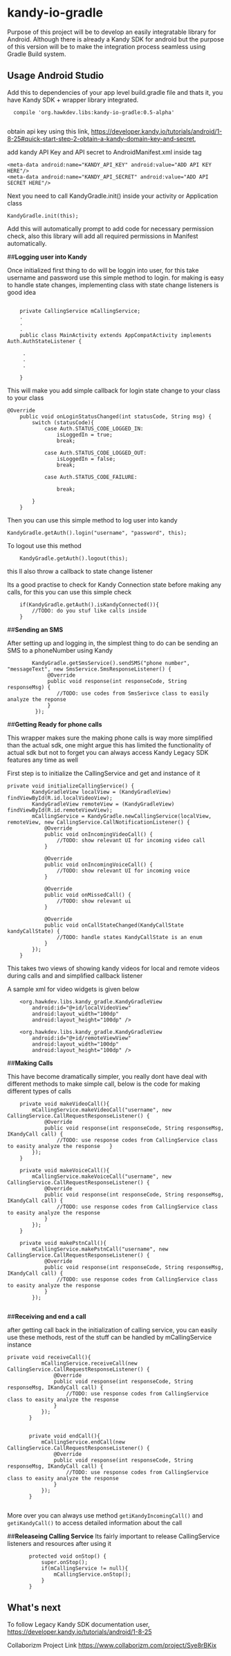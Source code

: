 # kandy-io-gradle

Purpose of this project will be to develop an easily integratable library for Android. Although there is already a Kandy SDK for android but the purpose of this version will be to make the integration process seamless using Gradle Build system.

Usage Android Studio
--------

Add this to dependencies of your app level build.gradle file and thats it, you have Kandy SDK + wrapper library integrated.
```
  compile 'org.hawkdev.libs:kandy-io-gradle:0.5-alpha'
    
```

obtain api key using this link, https://developer.kandy.io/tutorials/android/1-8-25#quick-start-step-2-obtain-a-kandy-domain-key-and-secret, 

add kandy API Key and API secret to AndroidManifest.xml inside <application> tag
```
<meta-data android:name="KANDY_API_KEY" android:value="ADD API KEY HERE"/>
<meta-data android:name="KANDY_API_SECRET" android:value="ADD API SECRET HERE"/>
```

Next you need to call KandyGradle.init() inside your activity or Application class
```
KandyGradle.init(this);
```
Add this will automatically prompt to add code for necessary permission check, also this library will add all required permissions in Manifest automatically.

##**Logging user into Kandy**

Once initialized first thing to do will be loggin into user, for this take username and password
use this simple method to login. for making is easy to handle state changes, implementing class with state change listeners is good idea

```

    private CallingService mCallingService;
    .
    .
    .
    public class MainActivity extends AppCompatActivity implements Auth.AuthStateListener {
    
     .
     .
     .
     
    }
```
This will make you add simple callback for login state change to your class to your class

```
@Override
    public void onLoginStatusChanged(int statusCode, String msg) {
        switch (statusCode){
            case Auth.STATUS_CODE_LOGGED_IN:
                isLoggedIn = true;
                break;

            case Auth.STATUS_CODE_LOGGED_OUT:
                isLoggedIn = false;
                break;

            case Auth.STATUS_CODE_FAILURE:

                break;

        }
    }
```  

Then you can use this simple method to log user into kandy

    KandyGradle.getAuth().login("username", "password", this);

To logout use this method

```
    KandyGradle.getAuth().logout(this);
```

this ll also throw a callback to state change listener

Its a good practise to check for Kandy Connection state before making any calls, for this you can use
this simple check

```
    if(KandyGradle.getAuth().isKandyConnected()){
        //TODO: do you stuf like calls inside
    }
```


##**Sending an SMS**

After setting up and logging in, the simplest thing to do can be sending an SMS to a phoneNumber using 
Kandy

```
        KandyGradle.getSmsService().sendSMS("phone number", "messageText", new SmsService.SmsResponseListener() {
             @Override
             public void response(int responseCode, String responseMsg) {
                //TODO: use codes from SmsSerivce class to easily analyze the reponse
             }
         });
```


##**Getting Ready for phone calls**

This wrapper makes sure the making phone calls is way more simplified than the actual sdk, one might 
argue this has limited the functionality of actual sdk but not to forget you can always access Kandy 
Legacy SDK features any time as well

First step is to initialize the CallingService and get and instance of it
 
 ```
 private void initializeCallingService() {
         KandyGradleView localView = (KandyGradleView) findViewById(R.id.localVideoView);
         KandyGradleView remoteView = (KandyGradleView) findViewById(R.id.remoteViewView);
         mCallingService = KandyGradle.newCallingService(localView, remoteView, new CallingService.CallNotificationListener() {
             @Override
             public void onIncomingVideoCall() {
                 //TODO: show relevant UI for incoming video call
             }
 
             @Override
             public void onIncomingVoiceCall() {
                 //TODO: show relevant UI for incoming voice
             }
 
             @Override
             public void onMissedCall() {
                 //TODO: show relevant ui
             }
 
             @Override
             public void onCallStateChanged(KandyCallState kandyCallState) {
                 //TODO: handle states KandyCallState is an enum
             }
         });
     }
 
 ```

This takes two views of showing kandy videos for local and remote videos during calls and and simplified 
callback listener

A sample xml for video widgets is given below

```
    <org.hawkdev.libs.kandy_gradle.KandyGradleView
        android:id="@+id/localVideoView"
        android:layout_width="100dp"
        android:layout_height="100dp" />

    <org.hawkdev.libs.kandy_gradle.KandyGradleView
        android:id="@+id/remoteViewView"
        android:layout_width="100dp"
        android:layout_height="100dp" />
```

##**Making Calls**

This have become dramatically simpler, you really dont have deal with different methods to make simple call,
below is the code for making different types of calls

```
    private void makeVideoCall(){
        mCallingService.makeVideoCall("username", new CallingService.CallRequestResponseListener() {
            @Override
            public void response(int responseCode, String responseMsg, IKandyCall call) {
                //TODO: use response codes from CallingService class to easity analyze the response   }
        });
    }
    
    private void makeVoiceCall(){
        mCallingService.makeVoiceCall("username", new CallingService.CallRequestResponseListener() {
            @Override
            public void response(int responseCode, String responseMsg, IKandyCall call) {
                //TODO: use response codes from CallingService class to easity analyze the response
            }
        });
    }

    private void makePstnCall(){
        mCallingService.makePstnCall("username", new CallingService.CallRequestResponseListener() {
            @Override
            public void response(int responseCode, String responseMsg, IKandyCall call) {
                //TODO: use response codes from CallingService class to easity analyze the response
            }
        });


```

##**Receiving and end a call**

after getting call back in the initialization of calling service, you can easily use these methods,
rest of the stuff can be handled by mCallingService instance

```    
private void receiveCall(){
           mCallingService.receiveCall(new CallingService.CallRequestResponseListener() {
               @Override
               public void response(int responseCode, String responseMsg, IKandyCall call) {
                   //TODO: use response codes from CallingService class to easity analyze the response
               }
           });
       }
   
   
       private void endCall(){
           mCallingService.endCall(new CallingService.CallRequestResponseListener() {
               @Override
               public void response(int responseCode, String responseMsg, IKandyCall call) {
                   //TODO: use response codes from CallingService class to easity analyze the response
               }
           });
       }
       
```

More over you can always use method  `getiKandyIncomingCall()` and `getiKandyCall()` to access detailed information about the call

##**Releaseing Calling Service**
Its fairly important to release CallingService listeners and resources after using it

```    @Override
       protected void onStop() {
           super.onStop();
           if(mCallingService != null){
               mCallingService.onStop();
           }
       }
```


What's next
------

To follow Legacy Kandy SDK documentation user, https://developer.kandy.io/tutorials/android/1-8-25


 Collaborizm Project Link
https://www.collaborizm.com/project/Sye8rBKix 
